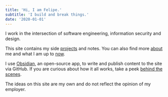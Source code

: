 ```yaml
---
title: 'Hi, I am Felipe.'
subtitle: 'I build and break things.'
date: '2020-01-01'
---
```


I work in the intersection of software engineering, information security and design.

This site contains my side
[projects](/projects) and notes. You can also find more
[about](/about) me and what I am up to [now](/now).

I use [Obsidian](https://obsidian.md/), an open-source app, to write and publish content to
the site via GitHub. If you are curious about how it all works, take
a peek [behind the scenes](/notes/colophon).

The ideas on this site are my own and do not reflect the opinion of my employer.